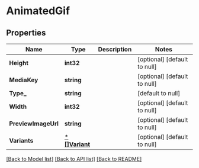 # AnimatedGif

## Properties
Name | Type | Description | Notes
------------ | ------------- | ------------- | -------------
**Height** | **int32** |  | [optional] [default to null]
**MediaKey** | **string** |  | [optional] [default to null]
**Type_** | **string** |  | [default to null]
**Width** | **int32** |  | [optional] [default to null]
**PreviewImageUrl** | **string** |  | [optional] [default to null]
**Variants** | [***[]Variant**](array.md) |  | [optional] [default to null]

[[Back to Model list]](../README.md#documentation-for-models) [[Back to API list]](../README.md#documentation-for-api-endpoints) [[Back to README]](../README.md)

